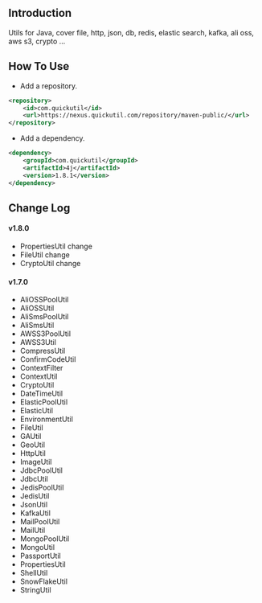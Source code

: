 ## Introduction

Utils for Java, cover file, http, json, db, redis, elastic search, kafka, ali oss, aws s3, crypto ...

## How To Use

+ Add a repository.

```xml
<repository>
	<id>com.quickutil</id>
	<url>https://nexus.quickutil.com/repository/maven-public/</url>
</repository>
```

+ Add a dependency.
```xml
<dependency>
	<groupId>com.quickutil</groupId>
	<artifactId>4j</artifactId>
	<version>1.8.1</version>
</dependency>
```

## Change Log

#### v1.8.0
+ PropertiesUtil change
+ FileUtil change
+ CryptoUtil change

#### v1.7.0
+ AliOSSPoolUtil
+ AliOSSUtil 
+ AliSmsPoolUtil
+ AliSmsUtil
+ AWSS3PoolUtil
+ AWSS3Util
+ CompressUtil
+ ConfirmCodeUtil
+ ContextFilter
+ ContextUtil
+ CryptoUtil
+ DateTimeUtil
+ ElasticPoolUtil
+ ElasticUtil
+ EnvironmentUtil
+ FileUtil
+ GAUtil
+ GeoUtil
+ HttpUtil
+ ImageUtil
+ JdbcPoolUtil
+ JdbcUtil
+ JedisPoolUtil
+ JedisUtil
+ JsonUtil
+ KafkaUtil
+ MailPoolUtil
+ MailUtil
+ MongoPoolUtil
+ MongoUtil
+ PassportUtil
+ PropertiesUtil
+ ShellUtil
+ SnowFlakeUtil
+ StringUtil
